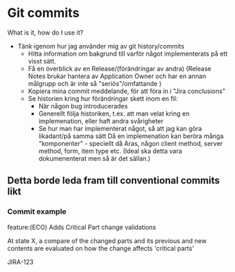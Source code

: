 # Git commits

What is it, how do I use it?

- Tänk igenom hur jag använder mig av git history/commits
  - Hitta information om bakgrund till varför något implementerats på ett visst sätt.
  - Få en överblick av en Release/(förändringar av andra) (Release Notes brukar hantera av Application Owner och har en annan målgrupp och är inte så "seriös"/omfattande )
  - Kopiera mina commit meddelande, för att föra in i "Jira conclusions" 
  - Se historien kring hur förändringar skett inom en fil: 
    - När någon bug introducerades
    - Generellt följa historiken, t.ex. att man velat kring en implemenation, eller haft andra svårigheter
    - Se hur man har implementerat något, så att jag kan göra likadant/på samma sätt
        Då en implemenation kan beröra många "komponenter" - speciellt då Aras, någon client method, server method, form, item type etc. (Ideal ska detta vara dokumenenterat men så är det sällan.)

## Detta borde leda fram till conventional commits likt

### Commit example

feature:(ECO) Adds Critical Part change validations

At state X, a compare of the changed parts and its previous and new contents are evaluated on how the change affects 'critical parts'

JIRA-123

